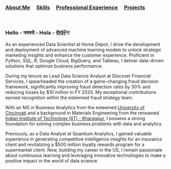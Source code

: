 <br />


### [About Me](https://vermaph.github.io/)&nbsp; &nbsp; &nbsp;[Skills](./skills.html)&nbsp; &nbsp; &nbsp;[Professional Experience](./experience.html)&nbsp; &nbsp; &nbsp;[Projects](./projects.html)<br />

<br />

### Hello - नमस्ते - Hola - 你好!! 

As an experienced Data Scientist at Home Depot, I drive the development and deployment of advanced machine learning models to unlock strategic marketing insights and enhance the customer experience. Proficient in Python, SQL, R, Google Cloud, BigQuery, and Tableau, I deliver data-driven solutions that optimize business performance.

During my tenure as Lead Data Science Analyst at Discover Financial Services, I spearheaded the creation of a game-changing fraud decision framework, significantly improving fraud detection rates by 30% and reducing losses by $10 million in FY 2020. My exceptional contributions earned recognition within the esteemed fraud strategy team.

With an MS in Business Analytics from the esteemed [University of Cincinnati](https://business.uc.edu/) and a background in Materials Engineering from the renowned [Indian Institute of Technology (IIT) - Kharagpur](https://www.iitkgp.ac.in/), I possess a strong foundation for solving complex business problems with data and analytics.

Previously, as a Data Analyst at Quantium Analytics, I gained valuable experience in generating competitive intelligence insights for an insurance client and revitalizing a $500 million loyalty rewards program for a supermarket client. Now, building my career in the US, I remain passionate about continuous learning and leveraging innovative technologies to make a positive impact in the world of data science.





